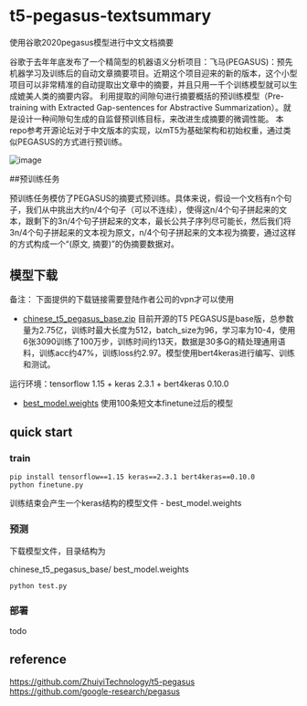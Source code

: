 # t5-pegasus-textsummary
使用谷歌2020pegasus模型进行中文文档摘要

谷歌于去年年底发布了一个精简型的机器语义分析项目：飞马(PEGASUS)：预先机器学习及训练后的自动文章摘要项目。近期这个项目迎来的新的版本，这个小型项目可以非常精准的自动提取出文章中的摘要，并且只用一千个训练模型就可以生成媲美人类的摘要内容。
利用提取的间隙句进行摘要概括的预训练模型（Pre-training with Extracted Gap-sentences for Abstractive Summarization）。就是设计一种间隙句生成的自监督预训练目标，来改进生成摘要的微调性能。
本repo参考开源论坛对于中文版本的实现，以mT5为基础架构和初始权重，通过类似PEGASUS的方式进行预训练。

![image](https://github.com/xxx/xxx/blob/master/xxx/xxx.png)

##预训练任务

预训练任务模仿了PEGASUS的摘要式预训练。具体来说，假设一个文档有n个句子，我们从中挑出大约n/4个句子（可以不连续），使得这n/4个句子拼起来的文本，跟剩下的3n/4个句子拼起来的文本，最长公共子序列尽可能长，然后我们将3n/4个句子拼起来的文本视为原文，n/4个句子拼起来的文本视为摘要，通过这样的方式构成一个“(原文, 摘要)”的伪摘要数据对。

## 模型下载
备注： 下面提供的下载链接需要登陆作者公司的vpn才可以使用
* [chinese_t5_pegasus_base.zip](https://amazon.awsapps.com/workdocs/index.html#/folder/de75a58625bdc3a6ae7f659c252924917c0f956ee33dc6a5f0a6cc2283a63a72) 目前开源的T5 PEGASUS是base版，总参数量为2.75亿，训练时最大长度为512，batch_size为96，学习率为10-4，使用6张3090训练了100万步，训练时间约13天，数据是30多G的精处理通用语料，训练acc约47%，训练loss约2.97。模型使用bert4keras进行编写、训练和测试。

运行环境：tensorflow 1.15 + keras 2.3.1 + bert4keras 0.10.0
* [best_model.weights](https://amazon.awsapps.com/workdocs/index.html#/folder/de75a58625bdc3a6ae7f659c252924917c0f956ee33dc6a5f0a6cc2283a63a72) 使用100条短文本finetune过后的模型

## quick start

### train

~~~shell script
pip install tensorflow==1.15 keras==2.3.1 bert4keras==0.10.0
python finetune.py
~~~
训练结束会产生一个keras结构的模型文件 - best_model.weights

### 预测
下载模型文件，目录结构为

chinese_t5_pegasus_base/ 
best_model.weights

~~~shell script
python test.py
~~~

### 部署

todo

## reference

https://github.com/ZhuiyiTechnology/t5-pegasus
https://github.com/google-research/pegasus

